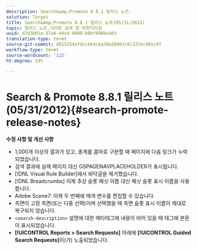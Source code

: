 ```yaml
---
description: Search&amp;Promote 8.8.1 릴리스 노트.
solution: Target
title: Search&Amp;Promote 8.8.1 릴리스 노트(05/31/2012)
topic: 릴리스 노트,사이트 검색 및 머천다이징
uuid: d2d3b02a-57a6-4dcd-9808-b0bf890ba4d3
translation-type: tm+mt
source-git-commit: d015154efdccbb4c6a39a56907c0c337ec065c9f
workflow-type: tm+mt
source-wordcount: '122'
ht-degree: 54%

---
```



# Search &amp; Promote 8.8.1 릴리스 노트(05/31/2012){#search-promote-release-notes}

**수정 사항 및 개선 사항**

* 1,000개 이상의 결과가 있고, 총계를 콤마로 구분할 때 페이지에 다음 링크가 누락되었습니다.
* 검색 결과에 실제 페이지 대신 GSPAGENAVPLACEHOLDER가 표시됩니다.
* [!DNL Visual Rule Builder]에서 바닥글을 제거했습니다.
* [!DNL Breadcrumbs] 이제 추상 슬롯 패싯 이름 대신 패싯 슬롯 표시 이름을 사용합니다.
* Adobe Scene7: 이제 두 번째에 매개 변수를 편집할 수 있습니다.
* 측면이 고정 측면(또는 다중 선택)이며 선택했을 때 측면 슬롯 표시 이름이 제대로 복구되지 않습니다.
* `<search-description>` 설명에 대한 메타태그에 내용이 비어 있을 때 태그에 본문이 표시되었습니다.
* **[!UICONTROL Reports > Search Requests]** 아래에 **[!UICONTROL Guided Search Requests]**&#x200B;이(가) 노출되었습니다.

